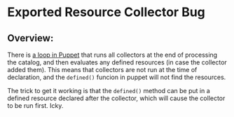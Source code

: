 # Exported Resource Collector Bug

## Overview:

There is [a loop in Puppet](https://github.com/puppetlabs/puppet/blob/8a82d7d7c4d8254177e93a392607385755095cf4/lib/puppet/parser/compiler.rb#L622) that runs all collectors at the end of processing the catalog, and then evaluates any defined resources (in case the collector added them). This means that collectors are not run at the time of declaration, and the `defined()` funcion in puppet will not find the resources.

The trick to get it working is that the `defined()` method can be put in a defined resource declared after the collector, which will cause the collector to be run first. Icky.
